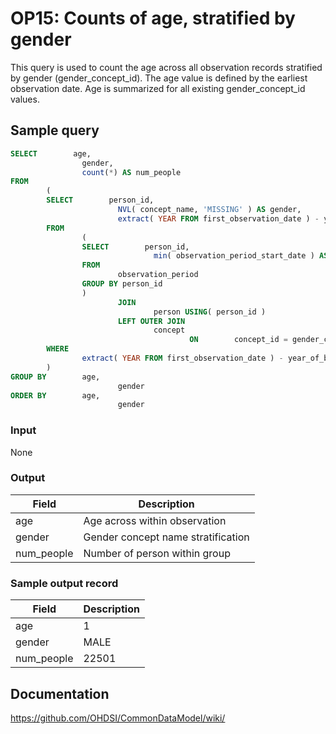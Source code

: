 # OP15: Counts of age, stratified by gender

This query is used to count the age across all observation records stratified by gender (gender_concept_id). The age value is defined by the earliest observation date. Age is summarized for all existing gender_concept_id values.

## Sample query
```sql
SELECT        age,
                gender,
                count(*) AS num_people
FROM
        (
        SELECT        person_id,
                        NVL( concept_name, 'MISSING' ) AS gender,
                        extract( YEAR FROM first_observation_date ) - year_of_birth AS age
        FROM
                (
                SELECT        person_id,
                                min( observation_period_start_date ) AS first_observation_date
                FROM
                        observation_period
                GROUP BY person_id
                )
                        JOIN
                                person USING( person_id )
                        LEFT OUTER JOIN
                                concept
                                        ON        concept_id = gender_concept_id
        WHERE
                extract( YEAR FROM first_observation_date ) - year_of_birth >= 0
        )
GROUP BY        age,
                        gender
ORDER BY        age,
                        gender
```

### Input

None

### Output

|  Field |  Description |
| --- | --- |
| age | Age across within observation |
| gender | Gender concept name stratification |
| num_people | Number of person within group |

### Sample output record

| Field |  Description |
| --- | --- |
| age |  1 |
| gender |  MALE |
| num_people |  22501 |



## Documentation
https://github.com/OHDSI/CommonDataModel/wiki/

